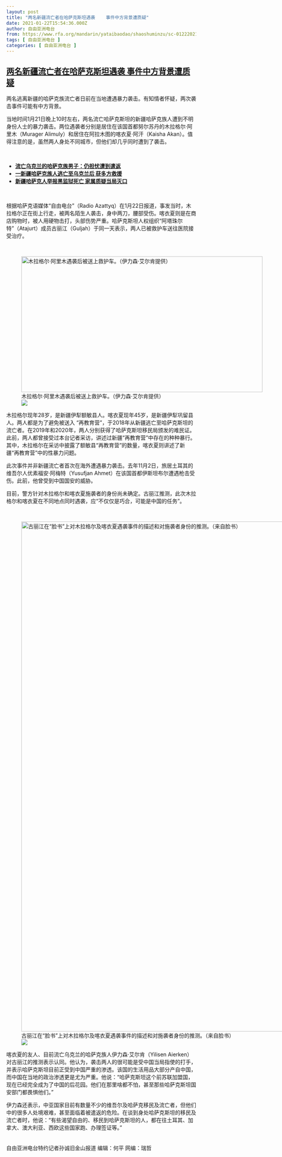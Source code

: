 ```yaml
---
layout: post
title: "两名新疆流亡者在哈萨克斯坦遇袭    事件中方背景遭质疑"
date: 2021-01-22T15:54:36.000Z
author: 自由亚洲电台
from: https://www.rfa.org/mandarin/yataibaodao/shaoshuminzu/sc-01222021104112.html
tags: [ 自由亚洲电台 ]
categories: [ 自由亚洲电台 ]
---
```

<!--1611330876000-->
[两名新疆流亡者在哈萨克斯坦遇袭    事件中方背景遭质疑](https://www.rfa.org/mandarin/yataibaodao/shaoshuminzu/sc-01222021104112.html)
------

<div>
<p></p><p>两名逃离新疆的哈萨克族流亡者日前在当地遭遇暴力袭击。有知情者怀疑，两次袭击事件可能有中方背景。</p><p>当地时间1月21日晚上10时左右，两名流亡哈萨克斯坦的新疆哈萨克族人遭到不明身份人士的暴力袭击。两位遇袭者分别是居住在该国首都努尔苏丹的木拉格尔·阿里木（Murager Alimuly）和居住在阿拉木图的喀衣夏·阿汗（Kaisha Akan）。值得注意的是，虽然两人身处不同城市，但他们却几乎同时遭到了袭击。</p><p><br/></p><ul><li><strong><a href="https://www.rfa.org/mandarin/yataibaodao/shaoshuminzu/sc-01192021084944.html">流亡乌克兰的哈萨克族男子：仍担忧遭到遣返</a></strong></li><li><strong><a href="https://www.rfa.org/mandarin/yataibaodao/shaoshuminzu/sc-12182020112400.html">一新疆哈萨克族人逃亡至乌克兰后 获多方救援</a></strong></li><li><a href="https://www.rfa.org/mandarin/yataibaodao/shaoshuminzu/ql1-01072021075222.html"><strong>新疆哈萨克人举报黑监狱死亡 家属质疑当局灭口</strong></a></li></ul><p><br/></p><p>根据哈萨克语媒体“自由电台”（Radio Azattyq）在1月22日报道，事发当时，木拉格尔正在街上行走，被两名陌生人袭击，身中两刀，腰部受伤。喀衣夏则是在商店购物时，被人用硬物击打，头部伤势严重。哈萨克斯坦人权组织“阿塔珠尔特”（Atajurt）成员古丽江（Guljah）于同一天表示，两人已被救护车送往医院接受治疗。</p><p><br/></p><p><figure class="image-richtext image-inline captioned" style="width:640px;"><img alt="木拉格尔·阿里木遇袭后被送上救护车。（伊力森·艾尔肯提供）" height="360" src="https://www.rfa.org/mandarin/yataibaodao/shaoshuminzu/sc-01222021104112.html/m0122-sc1.jpg/@@images/4c7a940a-82d3-45e7-aa9e-165109e7bad7.jpeg" title="M0122-SC1.jpg" width="640"/><figcaption class="image-caption">木拉格尔·阿里木遇袭后被送上救护车。（伊力森·艾尔肯提供）</figcaption><small></small><div id="zoomattribute"><a data-caption="木拉格尔·阿里木遇袭后被送上救护车。（伊力森·艾尔肯提供）" data-fancybox="" href="https://www.rfa.org/mandarin/yataibaodao/shaoshuminzu/sc-01222021104112.html/m0122-sc1.jpg" id="single_image" title="木拉格尔·阿里木遇袭后被送上救护车。（伊力森·艾尔肯提供）"><img src="/++plone++rfa-resources/img/icon-zoom.png"/></a></div></figure></p><p>木拉格尔现年28岁，是新疆伊犁额敏县人。喀衣夏现年45岁，是新疆伊犁巩留县人。两人都是为了避免被送入 “再教育营”，于2018年从新疆逃亡至哈萨克斯坦的流亡者。在2019年和2020年，两人分别获得了哈萨克斯坦移民局颁发的难民证。此前，两人都曾接受过本台记者采访，讲述过新疆“再教育营”中存在的种种暴行。其中，木拉格尔在采访中披露了额敏县“再教育营”的数量，喀衣夏则讲述了新疆“再教育营”中的性暴力问题。</p><p>此次事件并非新疆流亡者首次在海外遭遇暴力袭击。去年11月2日，旅居土耳其的维吾尔人优素福安·阿梅特（Yusufjan Ahmet）在该国首都伊斯坦布尔遭遇枪击受伤。此前，他曾受到中国国安的威胁。</p><p>目前，警方针对木拉格尔和喀衣夏施袭者的身份尚未确定。古丽江推测，此次木拉格尔和喀衣夏在不同地点同时遇袭，应“不仅仅是巧合，可能是中国的任务”。</p><p><br/></p><p><figure class="image-richtext image-inline captioned" style="width:1093px;"><img alt="古丽江在“脸书”上对木拉格尔及喀衣夏遇袭事件的描述和对施袭者身份的推测。（来自脸书）" height="1352" src="https://www.rfa.org/mandarin/yataibaodao/shaoshuminzu/sc-01222021104112.html/m0122-sc4.jpg/@@images/4c877a66-d2fc-4f56-9328-b36d763fc841.jpeg" title="M0122-SC4.jpg" width="1093"/><figcaption class="image-caption">古丽江在“脸书”上对木拉格尔及喀衣夏遇袭事件的描述和对施袭者身份的推测。（来自脸书）</figcaption><small></small><div id="zoomattribute"><a data-caption="古丽江在“脸书”上对木拉格尔及喀衣夏遇袭事件的描述和对施袭者身份的推测。（来自脸书）" data-fancybox="" href="https://www.rfa.org/mandarin/yataibaodao/shaoshuminzu/sc-01222021104112.html/m0122-sc4.jpg" id="single_image" title="古丽江在“脸书”上对木拉格尔及喀衣夏遇袭事件的描述和对施袭者身份的推测。（来自脸书）"><img src="/++plone++rfa-resources/img/icon-zoom.png"/></a></div></figure></p><p>喀衣夏的友人、目前流亡乌克兰的哈萨克族人伊力森·艾尔肯（Yilisen Aierken）对古丽江的推测表示认同。他认为，袭击两人的很可能是受中国当局指使的打手，并表示哈萨克斯坦目前正受到中国严重的渗透。该国的生活用品大部分产自中国，而中国在当地的政治渗透更是尤为严重。他说：“哈萨克斯坦这个前苏联加盟国，现在已经完全成为了中国的后花园。他们在那里啥都不怕，甚至那些哈萨克斯坦国安部门都畏惧他们。”</p><p>伊力森还表示，中亚国家目前有数量不少的维吾尔及哈萨克移民及流亡者，但他们中的很多人处境艰难，甚至面临着被遣返的危险。在谈到身处哈萨克斯坦的移民及流亡者时，他说：“有些渴望自由的、移民到哈萨克斯坦的人，都在往土耳其、加拿大、澳大利亚、西欧这些国家跑、办理签证等。”<br/><br/><br/>自由亚洲电台特约记者孙诚旧金山报道 编辑：何平 网编：瑞哲</p><p></p>
</div>
